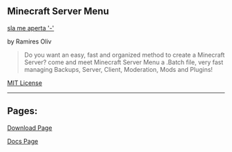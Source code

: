 ## Minecraft Server Menu

<script src="Main.js"></script>

<a href="" onclick="sla('só um teste viu kk')">sla me aperta '-'</a>

by Ramires Oliv

> Do you want an easy, fast and organized method to create a Minecraft Server? come and meet Minecraft Server Menu a .Batch file, very fast managing Backups, Server, Client, Moderation, Mods and Plugins!

<a href="License_Page">MIT License</a>

---

## Pages:

<a href="Downloads">Download Page</a>

<a href="Docs">Docs Page</a>
